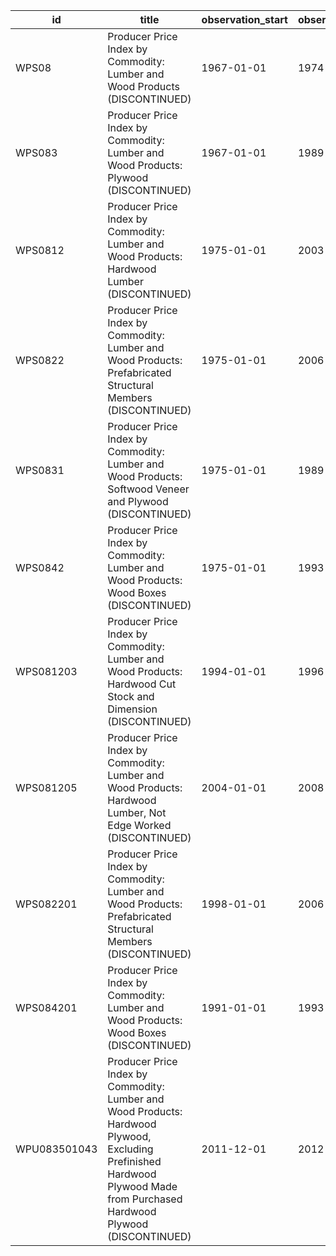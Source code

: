 | id           | title                                                                                                                                                                     | observation_start   | observation_end   |
|--------------|---------------------------------------------------------------------------------------------------------------------------------------------------------------------------|---------------------|-------------------|
| WPS08        | Producer Price Index by Commodity: Lumber and Wood Products (DISCONTINUED)                                                                                                | 1967-01-01          | 1974-12-01        |
| WPS083       | Producer Price Index by Commodity: Lumber and Wood Products: Plywood (DISCONTINUED)                                                                                       | 1967-01-01          | 1989-12-01        |
| WPS0812      | Producer Price Index by Commodity: Lumber and Wood Products: Hardwood Lumber (DISCONTINUED)                                                                               | 1975-01-01          | 2003-12-01        |
| WPS0822      | Producer Price Index by Commodity: Lumber and Wood Products: Prefabricated Structural Members (DISCONTINUED)                                                              | 1975-01-01          | 2006-12-01        |
| WPS0831      | Producer Price Index by Commodity: Lumber and Wood Products: Softwood Veneer and Plywood (DISCONTINUED)                                                                   | 1975-01-01          | 1989-12-01        |
| WPS0842      | Producer Price Index by Commodity: Lumber and Wood Products: Wood Boxes (DISCONTINUED)                                                                                    | 1975-01-01          | 1993-12-01        |
| WPS081203    | Producer Price Index by Commodity: Lumber and Wood Products: Hardwood Cut Stock and Dimension (DISCONTINUED)                                                              | 1994-01-01          | 1996-12-01        |
| WPS081205    | Producer Price Index by Commodity: Lumber and Wood Products: Hardwood Lumber, Not Edge Worked (DISCONTINUED)                                                              | 2004-01-01          | 2008-12-01        |
| WPS082201    | Producer Price Index by Commodity: Lumber and Wood Products: Prefabricated Structural Members (DISCONTINUED)                                                              | 1998-01-01          | 2006-12-01        |
| WPS084201    | Producer Price Index by Commodity: Lumber and Wood Products: Wood Boxes (DISCONTINUED)                                                                                    | 1991-01-01          | 1993-12-01        |
| WPU083501043 | Producer Price Index by Commodity: Lumber and Wood Products: Hardwood Plywood, Excluding Prefinished Hardwood Plywood Made from Purchased Hardwood Plywood (DISCONTINUED) | 2011-12-01          | 2012-12-01        |
